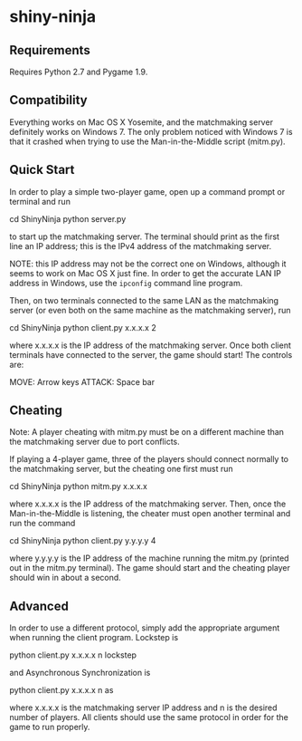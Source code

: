 shiny-ninja
===========

Requirements
------------

Requires Python 2.7 and Pygame 1.9.

Compatibility
-------------

Everything works on Mac OS X Yosemite, and the matchmaking server definitely works on Windows 7. The only problem noticed
with Windows 7 is that it crashed when trying to use the Man-in-the-Middle script (mitm.py).



Quick Start
-----------

In order to play a simple two-player game, open up a command prompt or terminal and run

  cd ShinyNinja
  python server.py

to start up the matchmaking server. The terminal should print as the first line an IP address; this is the IPv4 address
of the matchmaking server.

NOTE: this IP address may not be the correct one on Windows, although it seems to work on Mac
OS X just fine. In order to get the accurate LAN IP address in Windows, use the `ipconfig` command line program.

Then, on two terminals connected to the same LAN as the matchmaking server (or even
both on the same machine as the matchmaking server), run

  cd ShinyNinja
  python client.py x.x.x.x 2
  
where x.x.x.x is the IP address of the matchmaking server. Once both client terminals have connected to the server, the game
should start! The controls are:

MOVE:   Arrow keys
ATTACK: Space bar

Cheating
--------

Note: A player cheating with mitm.py must be on a different machine than the matchmaking server due to port conflicts.

If playing a 4-player game, three of the players should connect normally to the matchmaking server, but the cheating one
first must run

  cd ShinyNinja
  python mitm.py x.x.x.x
  
where x.x.x.x is the IP address of the matchmaking server. Then, once the Man-in-the-Middle is listening, the cheater must
open another terminal and run the command

  cd ShinyNinja
  python client.py y.y.y.y 4

where y.y.y.y is the IP address of the machine running the mitm.py (printed out in the mitm.py terminal). The game should
start and the cheating player should win in about a second.

Advanced
--------

In order to use a different protocol, simply add the appropriate argument when running the client program. Lockstep is

  python client.py x.x.x.x n lockstep
  
and Asynchronous Synchronization is

  python client.py x.x.x.x n as
  
where x.x.x.x is the matchmaking server IP address and n is the desired number of players. All clients should use the same
protocol in order for the game to run properly.
